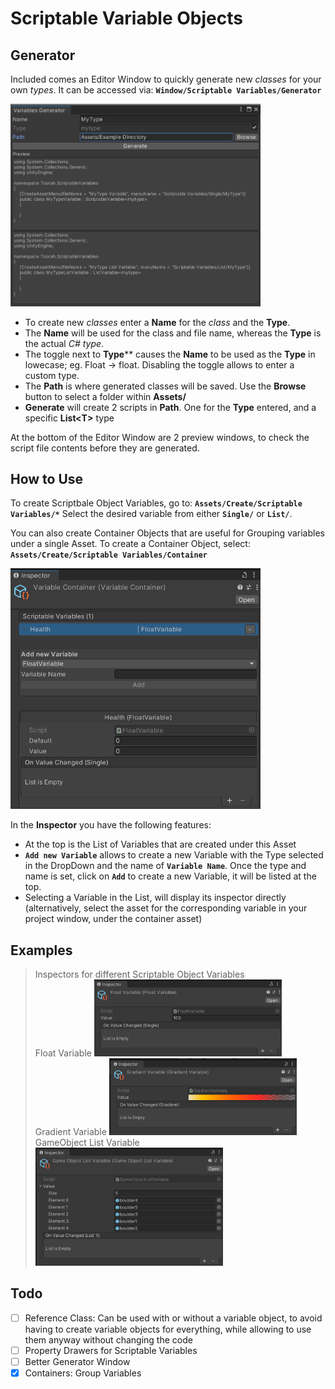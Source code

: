 # Scriptable Variable Objects
 
## Generator
Included comes an Editor Window to quickly generate new *classes* for your own *types*.
It can be accessed via:
**`Window/Scriptable Variables/Generator`**

<img src="Documentation~/Screenshots/generator.png" width="400">
 
- To create new *classes* enter a **Name** for the *class* and the **Type**.
- The **Name** will be used for the class and file name, whereas the **Type** is the actual *C# type*.
- The toggle next to **Type**** causes the **Name** to be used as the **Type** in lowecase; eg. Float -> float. Disabling the toggle allows to enter a custom type.
- The **Path** is where generated classes will be saved. Use the **Browse** button to select a folder within **Assets/**
- **Generate** will create 2 scripts in **Path**. One for the **Type** entered, and a specific **List\<T>** type

At the bottom of the Editor Window are 2 preview windows, to check the script file contents before they are generated.

## How to Use
To create Scriptbale Object Variables, go to:
**`Assets/Create/Scriptable Variables/*`**
Select the desired variable from either **`Single/`** or **`List/`**.

You can also create Container Objects that are useful for Grouping variables under a single Asset.
To create a Container Object, select:
**`Assets/Create/Scriptable Variables/Container`**

<img src="Documentation~/Screenshots/container_02.png" width="400">

In the **Inspector** you have the following features:
- At the top is the List of Variables that are created under this Asset
- **`Add new Variable`** allows to create a new Variable with the Type selected in the DropDown and the name of **`Variable Name`**. Once the type and name is set, click on **`Add`** to create a new Variable, it will be listed at the top.
- Selecting a Variable in the List, will display its inspector directly (alternatively, select the asset for the corresponding variable in your project window, under the container asset)

## Examples
> Inspectors for different Scriptable Object Variables</br>
Float Variable
<img src="Documentation~/Screenshots/float-var.png" width="300"><br>
Gradient Variable
<img src="Documentation~/Screenshots/gradient-var.png" width="300"><br>
GameObject List Variable
<img src="Documentation~/Screenshots/go-list-var.png" width="300"><br>

## Todo
- [ ] Reference Class: Can be used with or without a variable object, to avoid having to create variable objects for everything, while allowing to use them anyway without changing the code
- [ ] Property Drawers for Scriptable Variables
- [ ] Better Generator Window
- [x] Containers: Group Variables
